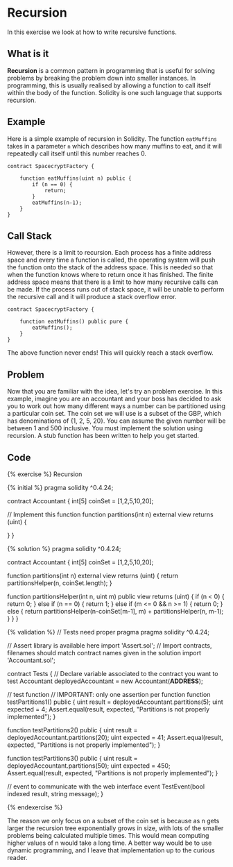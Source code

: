 ﻿
# Recursion


In this exercise we look at how to write recursive functions.

## What is it

**Recursion** is a common pattern in programming that is useful for solving problems by breaking the problem down into smaller instances. In programming, this is usually realised by allowing a function to call itself within the body of the function. Solidity is one such language that supports recursion.

## Example

Here is a simple example of recursion in Solidity. The function `eatMuffins` takes in a parameter `n` which describes how many muffins to eat, and it will repeatedly call itself until this number reaches 0.

```solidity
contract SpacecryptFactory {

	function eatMuffins(uint n) public {
		if (n == 0) {
			return;
		}
		eatMuffins(n-1);
	} 
}
```

## Call Stack

However, there is a limit to recursion. Each process has a finite address space and every time a function is called, the operating system will push the function onto the stack of the address space. This is needed so that when the function knows where to return once it has finished. The finite address space means that there is a limit to how many recursive calls can be made. If the process runs out of stack space, it will be unable to perform the recursive call and it will produce a stack overflow error.

```solidity
contract SpacecryptFactory {

	function eatMuffins() public pure {
		eatMuffins();
	} 
}
```
The above function never ends! This will quickly reach a stack overflow.

## Problem

Now that you are familiar with the idea, let's try an problem exercise. In this example, imagine you are an accountant and your boss has decided to ask you to work out how many different ways a number can be partitioned using a particular coin set. The coin set we will use is a subset of the GBP, which has denominations of {1, 2, 5, 20}. You can assume the given number will be between 1 and 500 inclusive. You must implement the solution using recursion. A stub function has been written to help you get started.

## Code

{% exercise %}
Recursion

{% initial %}
pragma solidity ^0.4.24;

contract Accountant {
  int[5] coinSet = [1,2,5,10,20];

  // Implement this function
  function partitions(int n) external view returns (uint) {
    
  }
}

{% solution %}
pragma solidity ^0.4.24;

contract Accountant {
  int[5] coinSet = [1,2,5,10,20];

  function partitions(int n) external view returns (uint) {
    return partitionsHelper(n, coinSet.length);
  }

  function partitionsHelper(int n, uint m) public view returns (uint) {
    if (n < 0) {
      return 0;
    } else if (n == 0) {
      return 1;
    } else if (m <= 0 && n >= 1) {
      return 0;
    } else {
      return partitionsHelper(n-coinSet[m-1], m) + partitionsHelper(n, m-1);
    }
  }
}

{% validation %}
// Tests need proper pragma
pragma solidity ^0.4.24;

// Assert library is available here
import 'Assert.sol';
// Import contracts, filenames should match contract names given in the solution
import 'Accountant.sol';

contract Tests {
  // Declare variable associated to the contract you want to test
  Accountant deployedAccountant = new Accountant(__ADDRESS__);

  // test function
  // IMPORTANT: only one assertion per function
  function testPartitions1() public {
    uint result = deployedAccountant.partitions(5);
    uint expected = 4;
    Assert.equal(result, expected, "Partitions is not properly implemented");
  }
  
  function testPartitions2() public {
    uint result = deployedAccountant.partitions(20);
    uint expected = 41;
    Assert.equal(result, expected, "Partitions is not properly implemented");
  }
  
  function testPartitions3() public {
    uint result = deployedAccountant.partitions(50);
    uint expected = 450;
    Assert.equal(result, expected, "Partitions is not properly implemented");
  }

  // event to communicate with the web interface
  event TestEvent(bool indexed result, string message);
}

{% endexercise %}

The reason we only focus on a subset of the coin set is because as n gets larger the recursion tree exponentially grows in size, with lots of the smaller problems being calculated multiple times. This would mean computing higher values of n would take a long time. A better way would be to use dynamic programming, and I leave that implementation up to the curious reader.
